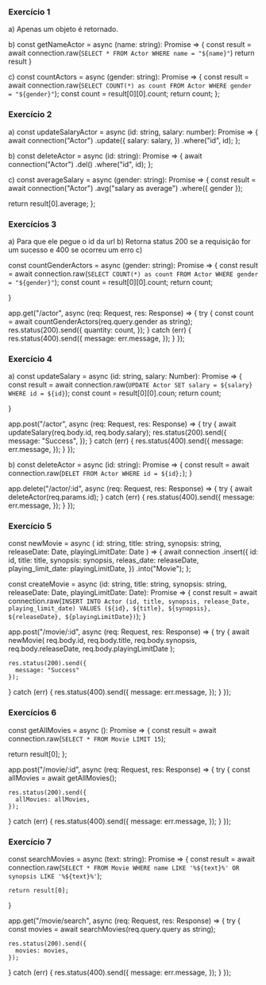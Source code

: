 ### Exercício 1

a) Apenas um objeto é retornado.

b) const getNameActor = async (name: string): Promise<any> => {
  const result = await connection.raw(`
    SELECT * FROM Actor WHERE name = "${name}"
  `)
  return result
}

c) const countActors = async (gender: string): Promise<any> => {
  const result = await connection.raw(`
    SELECT COUNT(*) as count FROM Actor WHERE gender = "${gender}"
  `);
  const count = result[0][0].count;
  return count;
};

### Exercício 2

a) const updateSalaryActor = async (id: string, salary: number): Promise<any> => {
  await connection("Actor")
    .update({
      salary: salary,
    })
    .where("id", id);
};

b) const deleteActor = async (id: string): Promise<any> => {
  await connection("Actor")
    .del()
    .where("id", id);
};

c) const averageSalary = async (gender: string): Promise<any> => {
  const result = await connection("Actor")
    .avg("salary as average")
    .where({ gender });

  return result[0].average;
};


### Exercícios 3

a) Para que ele pegue o id da url
b) Retorna status 200 se a requisição for um sucesso e 400 se ocorreu um erro
c) 

const countGenderActors = async (gender: string): Promise<any> => {
  const result = await connection.raw(`
    SELECT COUNT(*) as count FROM Actor WHERE gender = "${gender}"
  `);
  const count = result[0][0].count;
  return count;

}


app.get("/actor", async (req: Request, res: Response) => {
  try {
    const count = await countGenderActors(req.query.gender as string);
    res.status(200).send({
      quantity: count,
    });
  } catch (err) {
    res.status(400).send({
      message: err.message,
    });
  }
});


### Exercício 4

a) 
const updateSalary = async (id: string, salary: Number): Promise<any> => {
  const result = await connection.raw(`
    UPDATE Actor
    SET salary = ${salary}
    WHERE id = ${id}
  `);
  const count = result[0][0].coun;
  return count;

}


app.post("/actor", async (req: Request, res: Response) => {
  try {
    await updateSalary(req.body.id, req.body.salary);
    res.status(200).send({
      message: "Success",
    });
  } catch (err) {
    res.status(400).send({
      message: err.message,
    });
  }
});
 
b) 
const deleteActor = async (id: string): Promise<any> => {
  const result = await connection.raw(`
  DELET FROM Actor WHERE id = ${id};
`);
}

app.delete("/actor/:id", async (req: Request, res: Response) => {
  try {
    await deleteActor(req.params.id);
  } catch (err) {
    res.status(400).send({
      message: err.message,
    });
  }
});


### Exercício 5

const newMovie = async (
  id: string,
  title: string,
  synopsis: string,
  releaseDate: Date,
  playingLimitDate: Date
) => {
  await connection
    .insert({
      id: id,
      title: title,
      synopsis: synopsis,
      releas_date: releaseDate,
      playing_limit_date: playingLimitDate,
    })
    .into("Movie");
};

const createMovie = async (id: string, title: string, synopsis: string, releaseDate: Date, playingLimitDate: Date): Promise<any> => {
  const result = await connection.raw(`
  INSERT INTO Actor (id, title, synopsis, release_Date, playing_limit_date)
  VALUES (${id}, ${title}, ${synopsis}, ${releaseDate}, ${playingLimitDate})
`);
}

app.post("/movie/:id", async (req: Request, res: Response) => {
  try {
    await newMovie(
      req.body.id,
      req.body.title,
      req.body.synopsis,
      req.body.releaseDate,
      req.body.playingLimitDate
    );

    res.status(200).send({
      message: "Success"
    });
  } catch (err) {
    res.status(400).send({
      message: err.message,
    });
  }
});


### Exercícios 6

const getAllMovies = async (): Promise<any> => {
  const result = await connection.raw(`
    SELECT * FROM Movie LIMIT 15
  `);

  return result[0];
};

app.post("/movie/:id", async (req: Request, res: Response) => {
  try {
    const allMovies = await getAllMovies();

    res.status(200).send({
      allMovies: allMovies,
    });
  } catch (err) {
    res.status(400).send({
      message: err.message,
    });
  }
});

### Exercício 7

const searchMovies = async (text: string): Promise<any> => {
  const result = await connection.raw(`
      SELECT * FROM Movie WHERE name LIKE '%${text}%' OR synopsis LIKE '%${text}%' `);

    return result[0];
}

app.get("/movie/search", async (req: Request, res: Response) => {
  try {
    const movies = await searchMovies(req.query.query as string);

    res.status(200).send({
      movies: movies,
    });
  } catch (err) {
    res.status(400).send({
      message: err.message,
    });
  }
});